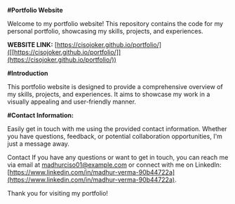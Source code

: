 **#Portfolio Website**

Welcome to my portfolio website! This repository contains the code for my personal portfolio, showcasing my skills, projects, and experiences.

**WEBSITE LINK:** [https://cisojoker.github.io/portfolio/]([[https://cisojoker.github.io/portfolio/]](https://cisojoker.github.io/portfolio/))

**#Introduction**

This portfolio website is designed to provide a comprehensive overview of my skills, projects, and experiences. It aims to showcase my work in a visually appealing and user-friendly manner.


**#Contact Information:**

Easily get in touch with me using the provided contact information. Whether you have questions, feedback, or potential collaboration opportunities, I'm just a message away.

Contact
If you have any questions or want to get in touch, you can reach me via email at madhurciso01@example.com or connect with me on LinkedIn: [https://www.linkedin.com/in/madhur-verma-90b44722a](https://www.linkedin.com/in/madhur-verma-90b44722a).

Thank you for visiting my portfolio!
